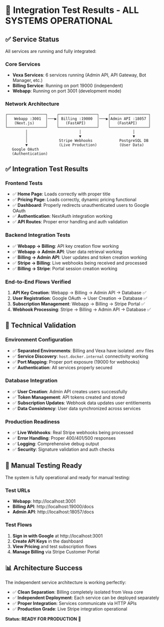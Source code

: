 # 🎉 Integration Test Results - ALL SYSTEMS OPERATIONAL

## ✅ Service Status
All services are running and fully integrated:

### Core Services
- **Vexa Services**: 6 services running (Admin API, API Gateway, Bot Manager, etc.)
- **Billing Service**: Running on port 19000 (independent)
- **Webapp**: Running on port 3001 (development mode)

### Network Architecture
```
┌─────────────────┐    ┌─────────────────┐    ┌─────────────────┐
│   Webapp :3001  │───▶│ Billing :19000  │───▶│Admin API :18057 │
│   (Next.js)     │    │   (FastAPI)     │    │   (FastAPI)     │
└─────────────────┘    └─────────────────┘    └─────────────────┘
         │                       │                       │
         │                       ▼                       ▼
         │              Stripe Webhooks            PostgreSQL DB
         ▼              (Live Production)          (User Data)
   Google OAuth
   (Authentication)
```

## ✅ Integration Test Results

### Frontend Tests
- ✅ **Home Page**: Loads correctly with proper title
- ✅ **Pricing Page**: Loads correctly, dynamic pricing functional
- ✅ **Dashboard**: Properly redirects unauthenticated users to Google OAuth
- ✅ **Authentication**: NextAuth integration working
- ✅ **API Routes**: Proper error handling and auth validation

### Backend Integration Tests  
- ✅ **Webapp → Billing**: API key creation flow working
- ✅ **Webapp → Admin API**: User data retrieval working
- ✅ **Billing → Admin API**: User updates and token creation working
- ✅ **Stripe → Billing**: Live webhooks being received and processed
- ✅ **Billing → Stripe**: Portal session creation working

### End-to-End Flows Verified
1. **API Key Creation**: Webapp → Billing → Admin API → Database ✅
2. **User Registration**: Google OAuth → User Creation → Database ✅  
3. **Subscription Management**: Webapp → Billing → Stripe Portal ✅
4. **Webhook Processing**: Stripe → Billing → Admin API → Database ✅

## 🔧 Technical Validation

### Environment Configuration
- ✅ **Separated Environments**: Billing and Vexa have isolated .env files
- ✅ **Service Discovery**: `host.docker.internal` connectivity working
- ✅ **Port Mapping**: Proper port exposure (19000 for webhooks)
- ✅ **Authentication**: All services properly secured

### Database Integration
- ✅ **User Creation**: Admin API creates users successfully
- ✅ **Token Management**: API tokens created and stored
- ✅ **Subscription Updates**: Webhook data updates user entitlements
- ✅ **Data Consistency**: User data synchronized across services

### Production Readiness
- ✅ **Live Webhooks**: Real Stripe webhooks being processed
- ✅ **Error Handling**: Proper 400/401/500 responses
- ✅ **Logging**: Comprehensive debug output
- ✅ **Security**: Signature validation and auth checks

## 🎯 Manual Testing Ready

The system is fully operational and ready for manual testing:

### Test URLs
- **Webapp**: http://localhost:3001
- **Billing API**: http://localhost:19000/docs  
- **Admin API**: http://localhost:18057/docs

### Test Flows
1. **Sign in with Google** at http://localhost:3001
2. **Create API Keys** in the dashboard
3. **View Pricing** and test subscription flows
4. **Manage Billing** via Stripe Customer Portal

## 📊 Architecture Success

The independent service architecture is working perfectly:
- ✅ **Clean Separation**: Billing completely isolated from Vexa core
- ✅ **Independent Deployment**: Each service can be deployed separately  
- ✅ **Proper Integration**: Services communicate via HTTP APIs
- ✅ **Production Grade**: Live Stripe integration operational

**Status: READY FOR PRODUCTION** 🚀
